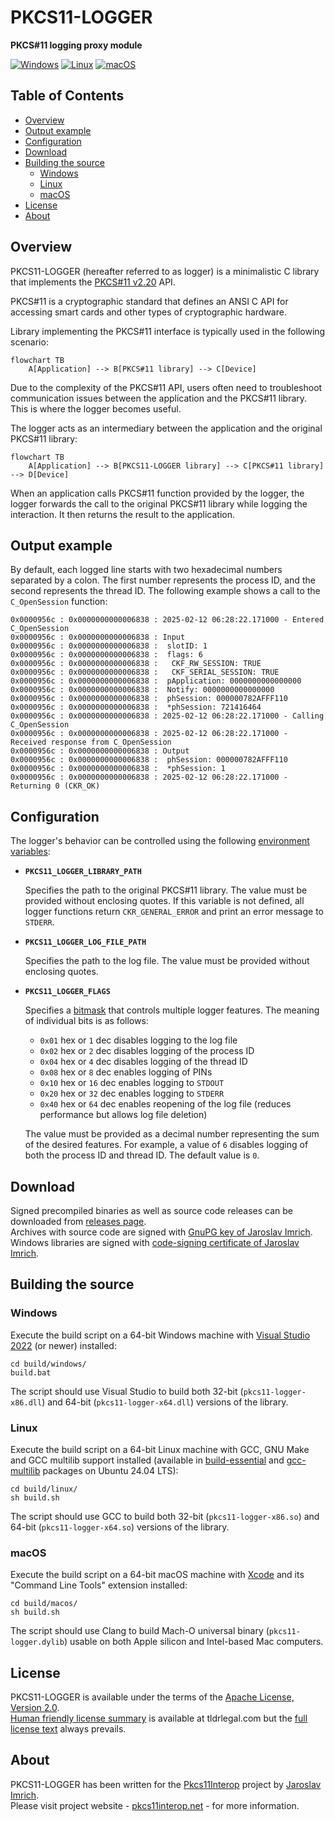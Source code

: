 PKCS11-LOGGER
=============
**PKCS#11 logging proxy module**

[![Windows](https://github.com/Pkcs11Interop/pkcs11-logger/actions/workflows/windows.yml/badge.svg?branch=master)](https://github.com/Pkcs11Interop/pkcs11-logger/actions/workflows/windows.yml)
[![Linux](https://github.com/Pkcs11Interop/pkcs11-logger/actions/workflows/linux.yml/badge.svg?branch=master)](https://github.com/Pkcs11Interop/pkcs11-logger/actions/workflows/linux.yml)
[![macOS](https://github.com/Pkcs11Interop/pkcs11-logger/actions/workflows/macos.yml/badge.svg?branch=master)](https://github.com/Pkcs11Interop/pkcs11-logger/actions/workflows/macos.yml)

## Table of Contents

* [Overview](#overview)
* [Output example](#output-example)
* [Configuration](#configuration)
* [Download](#download)
* [Building the source](#building-the-source)
  * [Windows](#windows)
  * [Linux](#linux)
  * [macOS](#macos)
* [License](#license)
* [About](#about)

## Overview

PKCS11-LOGGER (hereafter referred to as logger) is a minimalistic C library that implements the [PKCS#11 v2.20](https://github.com/Pkcs11Interop/PKCS11-SPECS/tree/master/v2.20) API.

PKCS#11 is a cryptographic standard that defines an ANSI C API for accessing smart cards and other types of cryptographic hardware.

Library implementing the PKCS#11 interface is typically used in the following scenario:

```mermaid
flowchart TB
    A[Application] --> B[PKCS#11 library] --> C[Device]
```

Due to the complexity of the PKCS#11 API, users often need to troubleshoot communication issues between the application and the PKCS#11 library. This is where the logger becomes useful.

The logger acts as an intermediary between the application and the original PKCS#11 library:

```mermaid
flowchart TB
    A[Application] --> B[PKCS11-LOGGER library] --> C[PKCS#11 library] --> D[Device]
```

When an application calls PKCS#11 function provided by the logger, the logger forwards the call to the original PKCS#11 library while logging the interaction. It then returns the result to the application.

## Output example

By default, each logged line starts with two hexadecimal numbers separated by a colon. The first number represents the process ID, and the second represents the thread ID. The following example shows a call to the `C_OpenSession` function:

```
0x0000956c : 0x0000000000006838 : 2025-02-12 06:28:22.171000 - Entered C_OpenSession
0x0000956c : 0x0000000000006838 : Input
0x0000956c : 0x0000000000006838 :  slotID: 1
0x0000956c : 0x0000000000006838 :  flags: 6
0x0000956c : 0x0000000000006838 :   CKF_RW_SESSION: TRUE
0x0000956c : 0x0000000000006838 :   CKF_SERIAL_SESSION: TRUE
0x0000956c : 0x0000000000006838 :  pApplication: 0000000000000000
0x0000956c : 0x0000000000006838 :  Notify: 0000000000000000
0x0000956c : 0x0000000000006838 :  phSession: 000000782AFFF110
0x0000956c : 0x0000000000006838 :  *phSession: 721416464
0x0000956c : 0x0000000000006838 : 2025-02-12 06:28:22.171000 - Calling C_OpenSession
0x0000956c : 0x0000000000006838 : 2025-02-12 06:28:22.171000 - Received response from C_OpenSession
0x0000956c : 0x0000000000006838 : Output
0x0000956c : 0x0000000000006838 :  phSession: 000000782AFFF110
0x0000956c : 0x0000000000006838 :  *phSession: 1
0x0000956c : 0x0000000000006838 : 2025-02-12 06:28:22.171000 - Returning 0 (CKR_OK)
```

## Configuration

The logger's behavior can be controlled using the following [environment variables](https://en.wikipedia.org/wiki/Environment_variable):

* **`PKCS11_LOGGER_LIBRARY_PATH`**

  Specifies the path to the original PKCS#11 library. The value must be provided without enclosing quotes. If this variable is not defined, all logger functions return `CKR_GENERAL_ERROR` and print an error message to `STDERR`.

* **`PKCS11_LOGGER_LOG_FILE_PATH`**

  Specifies the path to the log file. The value must be provided without enclosing quotes.

* **`PKCS11_LOGGER_FLAGS`**

  Specifies a [bitmask](https://en.wikipedia.org/wiki/Mask_(computing)) that controls multiple logger features. The meaning of individual bits is as follows:

  * `0x01` hex or `1` dec disables logging to the log file
  * `0x02` hex or `2` dec disables logging of the process ID
  * `0x04` hex or `4` dec disables logging of the thread ID
  * `0x08` hex or `8` dec enables logging of PINs
  * `0x10` hex or `16` dec enables logging to `STDOUT`
  * `0x20` hex or `32` dec enables logging to `STDERR`
  * `0x40` hex or `64` dec enables reopening of the log file (reduces performance but allows log file deletion)

  The value must be provided as a decimal number representing the sum of the desired features. For example, a value of `6` disables logging of both the process ID and thread ID. The default value is `0`.

## Download

Signed precompiled binaries as well as source code releases can be downloaded from [releases page](https://github.com/Pkcs11Interop/pkcs11-logger/releases).  
Archives with source code are signed with [GnuPG key of Jaroslav Imrich](https://www.jimrich.sk/crypto/).  
Windows libraries are signed with [code-signing certificate of Jaroslav Imrich](https://www.jimrich.sk/crypto/).

## Building the source

### Windows

Execute the build script on a 64-bit Windows machine with [Visual Studio 2022](https://visualstudio.microsoft.com/vs/) (or newer) installed:

```
cd build/windows/
build.bat
```
	
The script should use Visual Studio to build both 32-bit (`pkcs11-logger-x86.dll`) and 64-bit (`pkcs11-logger-x64.dll`) versions of the library.

### Linux

Execute the build script on a 64-bit Linux machine with GCC, GNU Make and GCC multilib support installed (available in [build-essential](https://packages.ubuntu.com/noble/build-essential) and [gcc-multilib](https://packages.ubuntu.com/noble/gcc-multilib) packages on Ubuntu 24.04 LTS):

```
cd build/linux/
sh build.sh
```

The script should use GCC to build both 32-bit (`pkcs11-logger-x86.so`) and 64-bit (`pkcs11-logger-x64.so`) versions of the library.

### macOS

Execute the build script on a 64-bit macOS machine with [Xcode](https://developer.apple.com/xcode/) and its "Command Line Tools" extension installed:

```
cd build/macos/
sh build.sh
```

The script should use Clang to build Mach-O universal binary (`pkcs11-logger.dylib`) usable on both Apple silicon and Intel-based Mac computers.

## License

PKCS11-LOGGER is available under the terms of the [Apache License, Version 2.0](https://www.apache.org/licenses/LICENSE-2.0).  
[Human friendly license summary](https://www.tldrlegal.com/license/apache-license-2-0-apache-2-0) is available at tldrlegal.com but the [full license text](LICENSE.md) always prevails.

## About

PKCS11-LOGGER has been written for the [Pkcs11Interop](https://www.pkcs11interop.net/) project by [Jaroslav Imrich](https://www.jimrich.sk/).  
Please visit project website - [pkcs11interop.net](https://www.pkcs11interop.net) - for more information.
